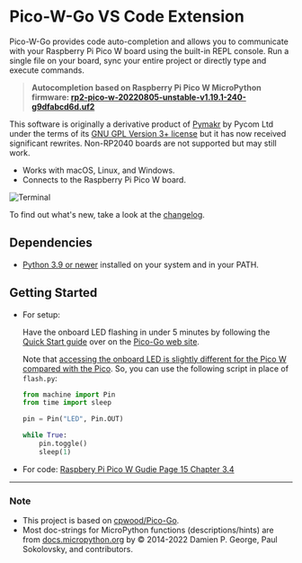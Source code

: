 #  Pico-W-Go VS Code Extension 

Pico-W-Go provides code auto-completion and allows you to communicate with your Raspberry Pi Pico W board using the built-in REPL console. Run a single file on your board, sync your entire project or directly type and execute commands.

> __Autocompletion based on Raspberry Pi Pico W MicroPython firmware: [rp2-pico-w-20220805-unstable-v1.19.1-240-g9dfabcd6d.uf2](https://micropython.org/resources/firmware/rp2-pico-w-20220810-unstable-v1.19.1-250-gf72d3cec2.uf2)__

This software is originally a derivative product of [Pymakr](https://marketplace.visualstudio.com/items?itemName=pycom.Pymakr) by Pycom Ltd under the terms of its [GNU GPL Version 3+ license](LICENSE.md) but it has now received significant rewrites. Non-RP2040 boards are not supported but may still work.

- Works with macOS, Linux, and Windows.
- Connects to the Raspberry Pi Pico W board.

![Terminal](https://github.com/paulober/Pico-W-Go/blob/main/images/autocomplete.gif?raw=true)

To find out what's new, take a look at the [changelog](CHANGELOG.md).

## Dependencies

* [Python 3.9 or newer](https://www.python.org/downloads/) installed on your system and in your PATH.

## Getting Started

- For setup:

    Have the onboard LED flashing in under 5 minutes by following the [Quick Start guide](http://pico-go.net/docs/start/quick/) over on the [Pico-Go web site](http://pico-go.net).
    
    Note that [accessing the onboard LED is slightly different for the Pico W compared with the Pico](https://picockpit.com/raspberry-pi/everything-about-the-raspberry-pi-pico-w/#Blink_onboard_LED). So, you can use the following script in place of `flash.py`:
    ```python
    from machine import Pin
    from time import sleep

    pin = Pin("LED", Pin.OUT)

    while True:
        pin.toggle()
        sleep(1)
    ```

- For code:
    [Raspbery Pi Pico W Gudie Page 15 Chapter 3.4](https://datasheets.raspberrypi.com/picow/connecting-to-the-internet-with-pico-w.pdf)

---
### Note

* This project is based on [cpwood/Pico-Go](https://github.com/cpwood/Pico-Go).
* Most doc-strings for MicroPython functions (descriptions/hints) are from [docs.micropython.org](https://docs.micropython.org/en/v1.19.1/) by © 2014-2022 Damien P. George, Paul Sokolovsky, and contributors.
